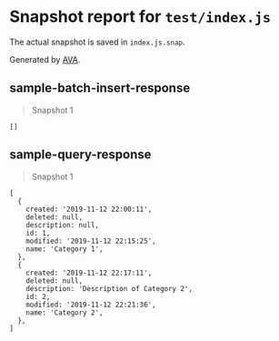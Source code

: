 # Snapshot report for `test/index.js`

The actual snapshot is saved in `index.js.snap`.

Generated by [AVA](https://avajs.dev).

## sample-batch-insert-response

> Snapshot 1

    []

## sample-query-response

> Snapshot 1

    [
      {
        created: '2019-11-12 22:00:11',
        deleted: null,
        description: null,
        id: 1,
        modified: '2019-11-12 22:15:25',
        name: 'Category 1',
      },
      {
        created: '2019-11-12 22:17:11',
        deleted: null,
        description: 'Description of Category 2',
        id: 2,
        modified: '2019-11-12 22:21:36',
        name: 'Category 2',
      },
    ]
